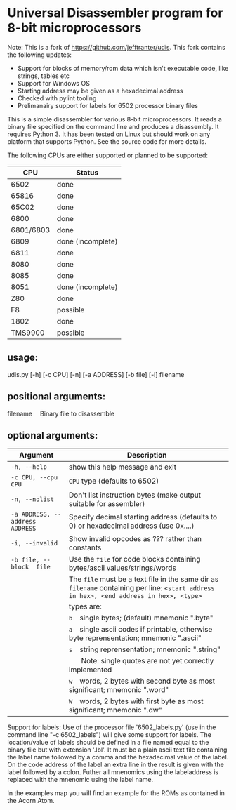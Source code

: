# Universal Disassembler program for 8-bit microprocessors

Note:
This is a fork of https://github.com/jefftranter/udis. This fork contains the
following updates:
- Support for blocks of memory/rom data which isn't executable code, like strings, tables etc
- Support for Windows OS
- Starting address may be given as a hexadecimal address
- Checked with pylint tooling
- Prelimanairy support for labels for 6502 processor binary files

This is a simple disassembler for various 8-bit microprocessors. It
reads a binary file specified on the command line and produces a
disassembly. It requires Python 3. It has been tested on Linux but
should work on any platform that supports Python. See the source code
for more details.

The following CPUs are either supported or planned to be supported:

| CPU     | Status  |
|---------|---------|
| 6502    | done |
| 65816   | done |
| 65C02   | done |
| 6800    | done |
| 6801/6803 | done |
| 6809    | done (incomplete) |
| 6811    | done |
| 8080    | done |
| 8085    | done |
| 8051    | done (incomplete) |
| Z80     | done |
| F8      | possible |
| 1802    | done |
| TMS9900 | possible |


usage:
-----
udis.py [-h] [-c CPU] [-n] [-a ADDRESS] [-b file] [-i] filename

positional arguments:
---------------------

filename &ensp;&ensp;Binary file to disassemble

optional arguments:
------------------

| Argument                | Description                                                      |
|-------------------------|------------------------------------------------------------------|
| `-h, --help`        | show this help message and exit                                  |
| `-c CPU, --cpu CPU` | `CPU` type (defaults to 6502)                                      |
| `-n, --nolist`     | Don't list instruction bytes (make output suitable for assembler)|
| `-a ADDRESS, --address ADDRESS` | Specify decimal starting address (defaults to 0) or hexadecimal address (use 0x....)                          |
| `-i, --invalid`     | Show invalid opcodes as ??? rather than constants                |
| `-b file, --block  file` | Use the `file` for code blocks containing bytes/ascii values/strings/words |
|                   | The `file` must be a text file in the same dir as `filename` containing per line: `<start address in hex>, <end address in hex>, <type>` |
|                   | types are: |
|                   | `b` &ensp; single bytes; (default) mnemonic ".byte" |
|                   | `a` &ensp; single ascii codes if printable, otherwise byte reprensentation; mnemonic ".ascii"
|                   | `s` &ensp; string reprensentation; mnemonic ".string"
|                   |&ensp;&ensp;&ensp; Note: single quotes are not yet correctly implemented
|                   | `w` &ensp; words, 2 bytes with second byte as most significant; mnemonic ".word"
|                   | `W` &ensp; words, 2 bytes with first byte as most significant; mnemonic ".dw"


Support for labels:
Use of the processor file '6502_labels.py' (use in the command line "-c 6502_labels") will give some support for labels. 
The location/value of labels should be defined in a file named equal to the binary file but with extension '.lbl'. It
must be a plain ascii text file containing the label name followed by a comma and the hexadecimal value
of the label. On the code address of the label an extra line in the result is given with the label followed by a colon. Futher 
all mnenomics using the labeladdress is replaced with the mnenomic using the label name.

In the examples map you will find an example for the ROMs as contained in the Acorn Atom.
